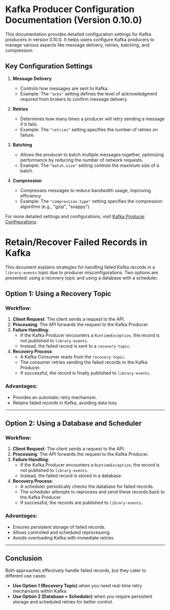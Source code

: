 
# Kafka Producer Configuration Documentation (Version 0.10.0)

This documentation provides detailed configuration settings for Kafka producers in version 0.10.0. It helps users configure Kafka producers to manage various aspects like message delivery, retries, batching, and compression.

## Key Configuration Settings

1. **Message Delivery**
    - Controls how messages are sent to Kafka.
    - Example: The `"acks"` setting defines the level of acknowledgment required from brokers to confirm message delivery.

2. **Retries**
    - Determines how many times a producer will retry sending a message if it fails.
    - Example: The `"retries"` setting specifies the number of retries on failure.

3. **Batching**
    - Allows the producer to batch multiple messages together, optimizing performance by reducing the number of network requests.
    - Example: The `"batch.size"` setting controls the maximum size of a batch.

4. **Compression**
    - Compresses messages to reduce bandwidth usage, improving efficiency.
    - Example: The `"compression.type"` setting specifies the compression algorithm (e.g., "gzip", "snappy").

For more detailed settings and configurations, visit [Kafka Producer Configurations](https://kafka.apache.org/0100/documentation.html#producerconfigs).


# Retain/Recover Failed Records in Kafka

This document explains strategies for handling failed Kafka records in a `library-events` topic due to producer misconfigurations. Two options are presented: using a recovery topic and using a database with a scheduler.

## Option 1: Using a Recovery Topic

### Workflow:
1. **Client Request**: The client sends a request to the API.
2. **Processing**: The API forwards the request to the Kafka Producer.
3. **Failure Handling**:
   - If the Kafka Producer encounters a `RuntimeException`, the record is not published to `library-events`.
   - Instead, the failed record is sent to a `recovery-topic`.
4. **Recovery Process**:
   - A Kafka Consumer reads from the `recovery-topic`.
   - The consumer retries sending the failed records to the Kafka Producer.
   - If successful, the record is finally published to `library-events`.

### Advantages:
- Provides an automatic retry mechanism.
- Retains failed records in Kafka, avoiding data loss.

---

## Option 2: Using a Database and Scheduler

### Workflow:
1. **Client Request**: The client sends a request to the API.
2. **Processing**: The API forwards the request to the Kafka Producer.
3. **Failure Handling**:
   - If the Kafka Producer encounters a `RuntimeException`, the record is not published to `library-events`.
   - Instead, the failed record is stored in a database.
4. **Recovery Process**:
   - A scheduler periodically checks the database for failed records.
   - The scheduler attempts to reprocess and send these records back to the Kafka Producer.
   - If successful, the records are published to `library-events`.

### Advantages:
- Ensures persistent storage of failed records.
- Allows controlled and scheduled reprocessing.
- Avoids overloading Kafka with immediate retries.

---

## Conclusion

Both approaches effectively handle failed records, but they cater to different use cases:
- **Use Option 1 (Recovery Topic)** when you need real-time retry mechanisms within Kafka.
- **Use Option 2 (Database + Scheduler)** when you require persistent storage and scheduled retries for better control.

